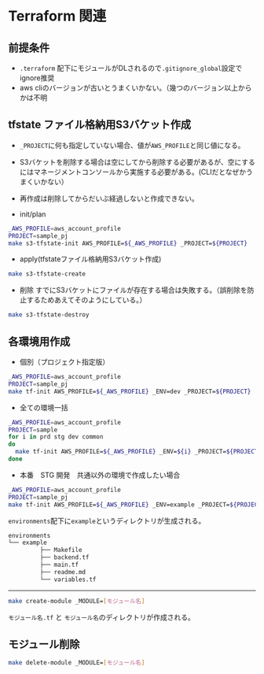 # Terraform 関連

## 前提条件
- `.terraform` 配下にモジュールがDLされるので`.gitignore_global`設定でignore推奨
- aws cliのバージョンが古いとうまくいかない。（幾つのバージョン以上からかは不明

## tfstate ファイル格納用S3バケット作成
- `_PROJECT`に何も指定していない場合、値が`AWS_PROFILE`と同じ値になる。
- S3バケットを削除する場合は空にしてから削除する必要があるが、空にするにはマネージメントコンソールから実施する必要がある。(CLIだとなぜかうまくいかない）
- 再作成は削除してからだいぶ経過しないと作成できない。


- init/plan

```sh
_AWS_PROFILE=aws_account_profile
PROJECT=sample_pj
make s3-tfstate-init AWS_PROFILE=${_AWS_PROFILE} _PROJECT=${PROJECT}
```

- apply(tfstateファイル格納用S3バケット作成)
```sh
make s3-tfstate-create
```

- 削除
すでにS3バケットにファイルが存在する場合は失敗する。（誤削除を防止するためあえてそのようにしている。）
```sh
make s3-tfstate-destroy
```


## 各環境用作成

- 個別（プロジェクト指定版）
```sh
_AWS_PROFILE=aws_account_profile
PROJECT=sample_pj
make tf-init AWS_PROFILE=${_AWS_PROFILE} _ENV=dev _PROJECT=${PROJECT}
```



- 全ての環境一括
```sh
_AWS_PROFILE=aws_account_profile
PROJECT=sample
for i in prd stg dev common
do
  make tf-init AWS_PROFILE=${_AWS_PROFILE} _ENV=${i} _PROJECT=${PROJECT}
done
```


- 本番　STG 開発　共通以外の環境で作成したい場合

```sh
_AWS_PROFILE=aws_account_profile
PROJECT=sample_pj
make tf-init AWS_PROFILE=${_AWS_PROFILE} _ENV=example _PROJECT=${PROJECT}
```
`environments`配下に`example`というディレクトリが生成される。

```s
environments
└── example
         ├── Makefile
         ├── backend.tf
         ├── main.tf
         ├── readme.md
         └── variables.tf
```


---
```sh
make create-module _MODULE=[モジュール名]
```

`モジュール名.tf` と `モジュール名`のディレクトリが作成される。

## モジュール削除
```sh
make delete-module _MODULE=[モジュール名]
```

